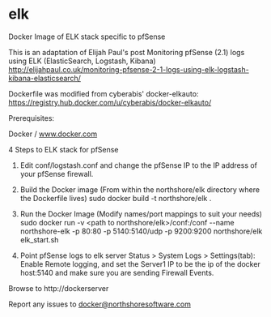 elk
===
Docker Image of ELK stack specific to pfSense

This is an adaptation of Elijah Paul's post Monitoring pfSense (2.1) logs using ELK (ElasticSearch, Logstash, Kibana) 
http://elijahpaul.co.uk/monitoring-pfsense-2-1-logs-using-elk-logstash-kibana-elasticsearch/

Dockerfile was modified from cyberabis' docker-elkauto:
https://registry.hub.docker.com/u/cyberabis/docker-elkauto/

Prerequisites:

Docker / www.docker.com

4 Steps to ELK stack for pfSense

1.  Edit conf/logstash.conf and change the pfSense IP to the IP address of your pfSense firewall.

2.  Build the Docker image (From within the northshore/elk directory where the Dockerfile lives)
	sudo docker build -t northshore/elk .
	
3.  Run the Docker Image (Modify names/port mappings to suit your needs)
	sudo docker run -v <path to northshore/elk>/conf:/conf --name northshore-elk -p 80:80 -p 5140:5140/udp -p 9200:9200 northshore/elk elk_start.sh
	
4.  Point pfSense logs to elk server
	Status > System Logs > Settings(tab):
		Enable Remote logging, and set the Server1 IP to be the ip of the docker host:5140 and make sure you are sending Firewall Events.
		
Browse to http://dockerserver

Report any issues to docker@northshoresoftware.com	
    

